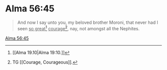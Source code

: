 # Alma 56:45

> And now I say unto you, my beloved brother Moroni, that never had I seen <u>so great</u>[^a] <u>courage</u>[^b], nay, not amongst all the Nephites.

[Alma 56:45](https://www.churchofjesuschrist.org/study/scriptures/bofm/alma/56?lang=eng&id=p45#p45)


[^a]: [[Alma 19.10|Alma 19:10.]]
[^b]: TG [[Courage, Courageous]].
